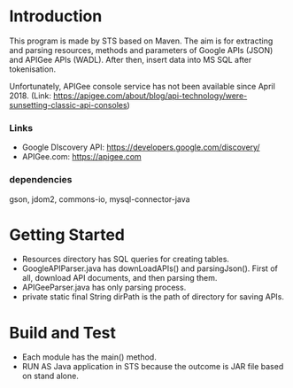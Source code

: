 # Introduction
This program is made by STS based on Maven. The aim is for extracting and parsing resources, methods and parameters of Google APIs (JSON) and APIGee APIs (WADL). After then, insert data into MS SQL after tokenisation.

Unfortunately, APIGee console service has not been available since April 2018. (Link: https://apigee.com/about/blog/api-technology/were-sunsetting-classic-api-consoles)

### Links
- Google DIscovery API: https://developers.google.com/discovery/
- APIGee.com: https://apigee.com

### dependencies
gson, jdom2, commons-io, mysql-connector-java

# Getting Started
- Resources directory has SQL queries for creating tables.
- GoogleAPIParser.java has downLoadAPIs() and parsingJson(). First of all, download API documents, and then parsing them.
- APIGeeParser.java has only parsing process.
- private static final String dirPath is the path of directory for saving APIs.

# Build and Test
- Each module has the main() method.
- RUN AS Java application in STS because the outcome is JAR file based on stand alone.
